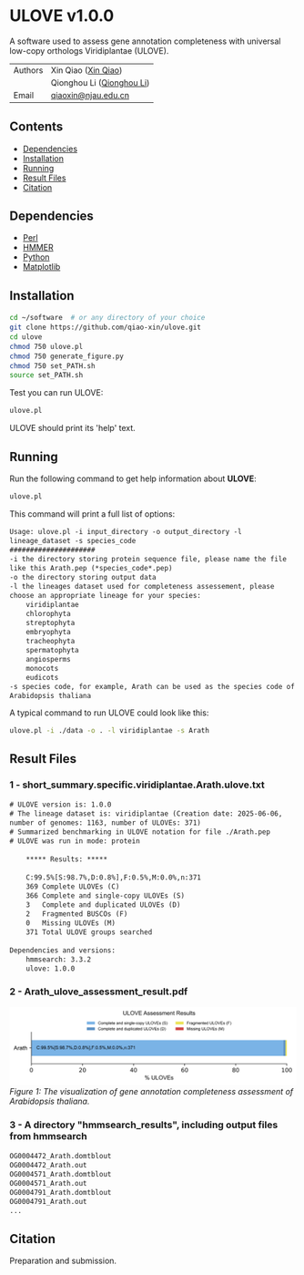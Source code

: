 # ULOVE v1.0.0
A software used to assess gene annotation completeness with universal low-copy orthologs Viridiplantae (ULOVE).

| | |
| --- | --- |
| Authors | Xin Qiao ([Xin Qiao](https://github.com/qiao-xin)) |
| | Qionghou Li ([Qionghou Li](https://github.com/LQHHHHH)) |
| Email   | <qiaoxin@njau.edu.cn> |

## Contents
* [Dependencies](#dependencies)
* [Installation](#installation)
* [Running](#running)
* [Result Files](#result-files)
* [Citation](#citation)

## Dependencies

- [Perl](https://www.perl.org)
- [HMMER](http://hmmer.org)
- [Python](https://www.python.org)
- [Matplotlib](https://matplotlib.org)

## Installation

```bash
cd ~/software  # or any directory of your choice
git clone https://github.com/qiao-xin/ulove.git
cd ulove
chmod 750 ulove.pl
chmod 750 generate_figure.py
chmod 750 set_PATH.sh
source set_PATH.sh
```

Test you can run ULOVE:
```bash
ulove.pl
```
ULOVE should print its 'help' text.

## Running

Run the following command to get help information about **ULOVE**:

```bash
ulove.pl
```

This command will print a full list of options:
```
Usage: ulove.pl -i input_directory -o output_directory -l lineage_dataset -s species_code
#####################
-i the directory storing protein sequence file, please name the file like this Arath.pep (*species_code*.pep)
-o the directory storing output data
-l the lineages dataset used for completeness assessement, please choose an appropriate lineage for your species:
    viridiplantae
    chlorophyta
    streptophyta
    embryophyta
    tracheophyta
    spermatophyta
    angiosperms
    monocots
    eudicots
-s species code, for example, Arath can be used as the species code of Arabidopsis thaliana
```

A typical command to run ULOVE could look like this:
```bash
ulove.pl -i ./data -o . -l viridiplantae -s Arath
```

## Result Files
### 1 - short_summary.specific.viridiplantae.Arath.ulove.txt
```
# ULOVE version is: 1.0.0
# The lineage dataset is: viridiplantae (Creation date: 2025-06-06, number of genomes: 1163, number of ULOVEs: 371)
# Summarized benchmarking in ULOVE notation for file ./Arath.pep
# ULOVE was run in mode: protein

	***** Results: *****

	C:99.5%[S:98.7%,D:0.8%],F:0.5%,M:0.0%,n:371
	369	Complete ULOVEs (C)
	366	Complete and single-copy ULOVEs (S)
	3	Complete and duplicated ULOVEs (D)
	2	Fragmented BUSCOs (F)
	0	Missing ULOVEs (M)
	371	Total ULOVE groups searched

Dependencies and versions:
	hmmsearch: 3.3.2
	ulove: 1.0.0
```

### 2 - Arath_ulove_assessment_result.pdf
![Arath_ulove_assessment_result](/data/Arath_ulove_assessment_result.png)
*Figure 1: The visualization of gene annotation completeness assessment of Arabidopsis thaliana.*

### 3 - A directory "hmmsearch_results", including output files from hmmsearch
```
OG0004472_Arath.domtblout
OG0004472_Arath.out
OG0004571_Arath.domtblout
OG0004571_Arath.out
OG0004791_Arath.domtblout
OG0004791_Arath.out
...
```

## Citation
Preparation and submission.
